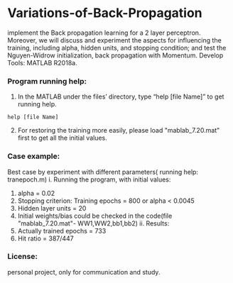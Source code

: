 # Variations-of-Back-Propagation
implement the Back propagation learning for a 2 layer perceptron. Moreover, we will discuss and experiment the aspects for influencing the training, including alpha, hidden units, and stopping condition; and test the Nguyen-Widrow initialization, back propagation with Momentum.
Develop Tools: MATLAB R2018a.

### Program running help: 
1.	In the MATLAB under the files’ directory, type “help [file Name]” to get running help.
```
help [file Name]
```
2.	For restoring the training more easily, please load "mablab_7.20.mat" first to get all the initial values.

### Case example:
Best case by experiment with different parameters( running help: tranepoch.m)
i.	Running the program, with initial values:
  1.	alpha = 0.02
  2.	Stopping criterion: Training epochs = 800 or alpha < 0.0045
  3.	Hidden layer units = 20
  4.	Initial weights/bias could be checked in the code(file "mablab_7.20.mat"- WW1,WW2,bb1,bb2)
ii.	Results:
  1.	Actually trained epochs = 733
  2.	Hit ratio = 387/447
  


### License:
personal project, only for communication and study.

